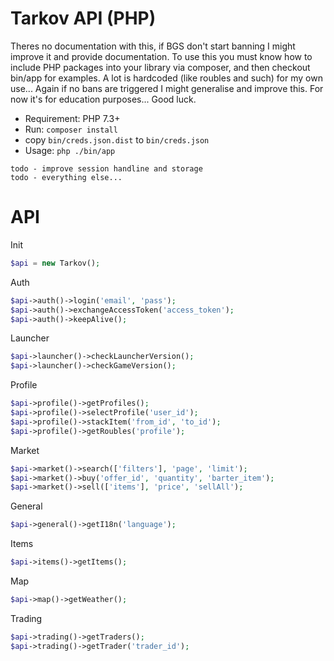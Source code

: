 # Tarkov API (PHP)

Theres no documentation with this, if BGS don't start banning I might improve it and provide documentation. To use this you must know how to include PHP packages into your library via composer, and then checkout bin/app for examples. A lot is hardcoded (like roubles and such) for my own use... Again if no bans are triggered I might generalise and improve this. For now it's for education purposes... Good luck.

- Requirement: PHP 7.3+
- Run: `composer install`
- copy `bin/creds.json.dist` to `bin/creds.json`
- Usage: `php ./bin/app` 

```
todo - improve session handline and storage
todo - everything else...
```

# API

Init
```php
$api = new Tarkov();
```

Auth
```php
$api->auth()->login('email', 'pass');
$api->auth()->exchangeAccessToken('access_token');
$api->auth()->keepAlive();
```

Launcher
```php
$api->launcher()->checkLauncherVersion();
$api->launcher()->checkGameVersion();
```

Profile
```php
$api->profile()->getProfiles();
$api->profile()->selectProfile('user_id');
$api->profile()->stackItem('from_id', 'to_id');
$api->profile()->getRoubles('profile');
```

Market
```php
$api->market()->search(['filters'], 'page', 'limit');
$api->market()->buy('offer_id', 'quantity', 'barter_item');
$api->market()->sell(['items'], 'price', 'sellAll');
```

General
```php
$api->general()->getI18n('language');
```

Items
```php
$api->items()->getItems();
```

Map
```php
$api->map()->getWeather();
```

Trading
```php
$api->trading()->getTraders();
$api->trading()->getTrader('trader_id');
```




